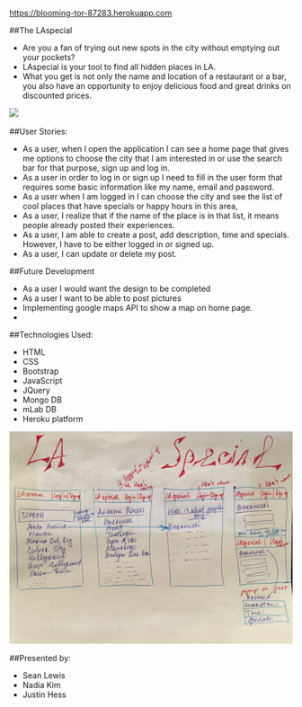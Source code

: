 https://blooming-tor-87283.herokuapp.com

##The LAspecial
* Are you a fan of trying out new spots in the city without emptying out your pockets? 
* LAspecial is your tool to find all hidden places in LA. 
* What you get is not only the name and location of a restaurant or a bar, you also have an opportunity to enjoy delicious food and great drinks on discounted prices. 


![](/public/images/screen.png)


##User Stories:
* As a user, when I open the application I can see a home page that gives me options to choose the city that I am interested in or use the search bar for that purpose, sign up and log in.
* As a user in order to log in or sign up I need to fill in the user form that requires some basic information like my name, email and password.
* As a user when I am logged in I can choose the city and see the list of cool places that have specials or happy hours in this area, 
* As a user, I realize that if the name of the place is in that list, it means people already posted their experiences.
* As a user, I am able to create a post, add  description, time and specials. However, I have to be either logged in or signed up.
* As a user, I can update or delete my post. 

##Future Development
* As a user I would want the design to be completed
* As a user I want to be able to post pictures
* Implementing google maps API to show a map on home page.
* 

##Technologies Used:
* HTML
* CSS
* Bootstrap
* JavaScript
* JQuery
* Mongo DB
* mLab DB
* Heroku platform

![](/public/images/sketch.jpg)

##Presented by:
* Sean Lewis
* Nadia Kim
* Justin Hess

